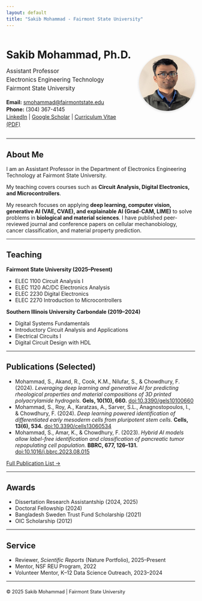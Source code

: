 ```yaml
---
layout: default
title: "Sakib Mohammad - Fairmont State University"
---
```


<div style="display: flex; align-items: center; justify-content: space-between; gap: 20px; flex-wrap: wrap;">
    <div style="flex: 1; min-width: 300px;">
        <h1 style="margin-bottom: 10px;">Sakib Mohammad, Ph.D.</h1>
        <p style="font-size: 1.1em; line-height: 1.5;">
            Assistant Professor<br>
            Electronics Engineering Technology<br>
            Fairmont State University
        </p>
        <p style="font-size: 1em; line-height: 1.4; margin-top: 10px;">
            <strong>Email:</strong> <a href="mailto:smohammad@fairmontstate.edu">smohammad@fairmontstate.edu</a><br>
            <strong>Phone:</strong> (304) 367-4145<br>
            <a href="https://www.linkedin.com/in/sakibmohammad1" target="_blank">LinkedIn</a> | 
            <a href="https://scholar.google.com/citations?user=4wFZT0AAAAAJ&hl=en" target="_blank">Google Scholar</a> | 
            <a href="/assets/files/CV_SM_.pdf" target="_blank">Curriculum Vitae (PDF)</a>
        </p>
    </div>
    <div style="flex: 0 0 auto;">
        <img src="/assets/images/profile.jpg" alt="Sakib Mohammad" style="border-radius: 50%; width: 150px; height: 150px; box-shadow: 0px 2px 6px rgba(0, 0, 0, 0.15);">
    </div>
</div>

---

## About Me
I am an Assistant Professor in the Department of Electronics Engineering Technology at Fairmont State University.  

My teaching covers courses such as **Circuit Analysis, Digital Electronics, and Microcontrollers**.  

My research focuses on applying **deep learning, computer vision, generative AI (VAE, CVAE), and explainable AI (Grad-CAM, LIME)** to solve problems in **biological and material sciences**. I have published peer-reviewed journal and conference papers on cellular mechanobiology, cancer classification, and material property prediction.

---

## Teaching
**Fairmont State University (2025–Present)**  
- ELEC 1100 Circuit Analysis I  
- ELEC 1120 AC/DC Electronics Analysis  
- ELEC 2230 Digital Electronics  
- ELEC 2270 Introduction to Microcontrollers  

**Southern Illinois University Carbondale (2019–2024)**  
- Digital Systems Fundamentals  
- Introductory Circuit Analysis and Applications  
- Electrical Circuits I  
- Digital Circuit Design with HDL  

---

## Publications (Selected)
- Mohammad, S., Akand, R., Cook, K.M., Nilufar, S., & Chowdhury, F. (2024). *Leveraging deep learning and generative AI for predicting rheological properties and material compositions of 3D printed polyacrylamide hydrogels.* **Gels, 10(10), 660.** [doi:10.3390/gels10100660](https://doi.org/10.3390/gels10100660)  
- Mohammad, S., Roy, A., Karatzas, A., Sarver, S.L., Anagnostopoulos, I., & Chowdhury, F. (2024). *Deep learning powered identification of differentiated early mesoderm cells from pluripotent stem cells.* **Cells, 13(6), 534.** [doi:10.3390/cells13060534](https://doi.org/10.3390/cells13060534)  
- Mohammad, S., Amar, K., & Chowdhury, F. (2023). *Hybrid AI models allow label-free identification and classification of pancreatic tumor repopulating cell population.* **BBRC, 677, 126–131.** [doi:10.1016/j.bbrc.2023.08.015](https://doi.org/10.1016/j.bbrc.2023.08.015)  

[Full Publication List →](/assets/files/CV_SM_.pdf)

---

## Awards
- Dissertation Research Assistantship (2024, 2025)  
- Doctoral Fellowship (2024)  
- Bangladesh Sweden Trust Fund Scholarship (2021)  
- OIC Scholarship (2012)  

---

## Service
- Reviewer, *Scientific Reports* (Nature Portfolio), 2025–Present  
- Mentor, NSF REU Program, 2022  
- Volunteer Mentor, K–12 Data Science Outreach, 2023–2024  

---

<div style="margin-top: 20px; font-size: 0.9em;">
    © 2025 Sakib Mohammad | Fairmont State University
</div>
